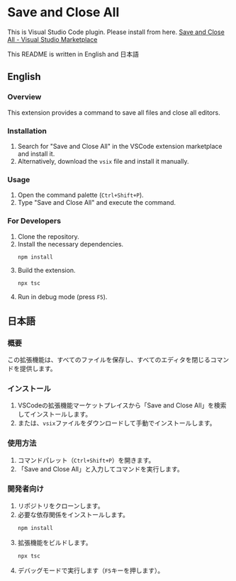 # Save and Close All

This is Visual Studio Code plugin.
Please install from here.
[Save and Close All \- Visual Studio Marketplace](https://marketplace.visualstudio.com/items?itemName=masavo.save-and-close-all)

This README is written in English and 日本語

## English
### Overview
This extension provides a command to save all files and close all editors.

### Installation
1. Search for "Save and Close All" in the VSCode extension marketplace and install it.
2. Alternatively, download the `vsix` file and install it manually.

### Usage
1. Open the command palette (`Ctrl+Shift+P`).
2. Type "Save and Close All" and execute the command.

### For Developers
1. Clone the repository.
2. Install the necessary dependencies.
   ```sh
   npm install
   ```
3. Build the extension.
   ```sh
   npx tsc
   ```
4. Run in debug mode (press `F5`).


## 日本語
### 概要
この拡張機能は、すべてのファイルを保存し、すべてのエディタを閉じるコマンドを提供します。

### インストール
1. VSCodeの拡張機能マーケットプレイスから「Save and Close All」を検索してインストールします。
2. または、`vsix`ファイルをダウンロードして手動でインストールします。

### 使用方法
1. コマンドパレット（`Ctrl+Shift+P`）を開きます。
2. 「Save and Close All」と入力してコマンドを実行します。

### 開発者向け
1. リポジトリをクローンします。
2. 必要な依存関係をインストールします。
   ```sh
   npm install
   ```
3. 拡張機能をビルドします。
   ```sh
   npx tsc
   ```
4. デバッグモードで実行します（`F5`キーを押します）。
